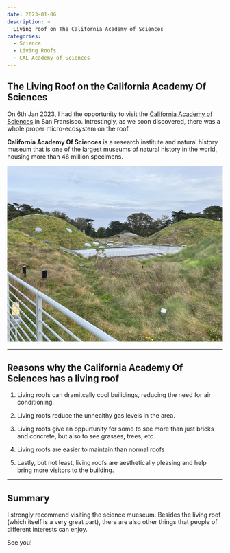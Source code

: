 ```yaml
---
date: 2023-01-06
description: >
  Living roof on The California Academy of Sciences
categories:
  - Science
  - Living Roofs
  - CAL Academy of Sciences
---
```


## The Living Roof on the California Academy Of Sciences

On 6th Jan 2023, I had the opportunity to visit the [California Academy of Sciences](https://www.calacademy.org) in San Fransisco.  Intrestingly, as we soon discovered, there was a whole proper micro-ecosystem on the roof.

**California Academy Of Sciences** is a research institute and natural history museum that is one of the largest museums of natural history in the world, housing more than 46 million specimens.

![Living Roof](images/livingroof/calacademy.png)

<!-- more -->

---

## Reasons why the California Academy Of Sciences has a living roof


1. Living roofs can dramitcally cool builidings, reducing the need for air conditioning.

2. Living roofs reduce the unhealthy gas levels in the area.

3. Living roofs give an oppurtunity for some to see more than just bricks and concrete, but also to see grasses, trees, etc.

4. Living roofs are easier to maintain than normal roofs

5. Lastly, but not least, living roofs are aesthetically pleasing and help bring more visitors to the building.




---
## Summary

I strongly recommend visiting the science mueseum. Besides the living roof (which itself is a very great part), there are also other things that people of different interests can enjoy. 

See you!